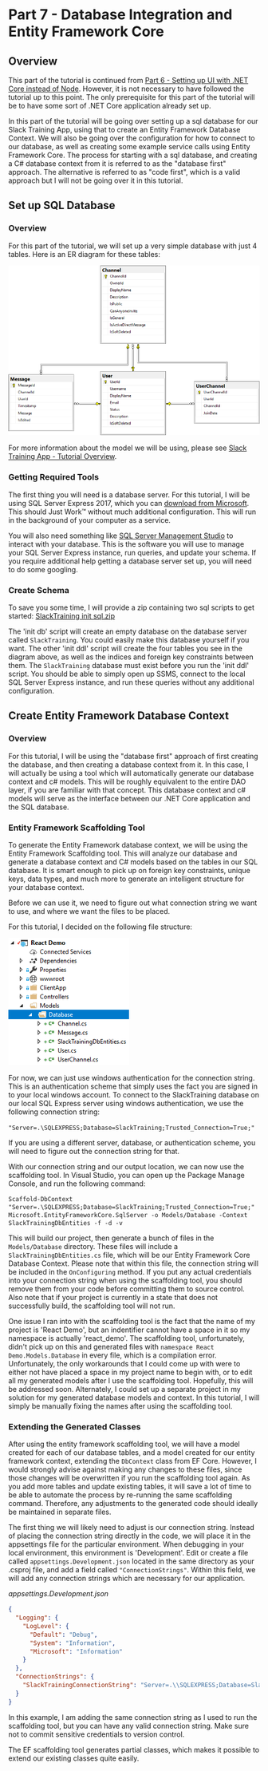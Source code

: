# Part 7 - Database Integration and Entity Framework Core

## Overview

This part of the tutorial is continued from [Part 6 - Setting up UI with .NET Core instead of Node](/Part-6-%252D-Setting-up-UI-with-.NET-Core-instead-of-Node.md).  However, it is not necessary to have followed the tutorial up to this point.  The only prerequisite for this part of the tutorial will be to have some sort of .NET Core application already set up.

In this part of the tutorial will be going over setting up a sql database for our Slack Training App, using that to create an Entity Framework Database Context.  We will also be going over the configuration for how to connect to our database, as well as creating some example service calls using Entity Framework Core.  The process for starting with a sql database, and creating a C# database context from it is referred to as the "database first" approach.  The alternative is referred to as "code first", which is a valid approach but I will not be going over it in this tutorial.

## Set up SQL Database

### Overview

For this part of the tutorial, we will set up a very simple database with just 4 tables.  Here is an ER diagram for these tables:

![image.png](/.attachments/image-521990cf-e13f-46e2-820f-8f75f57dcc42.png)

For more information about the model we will be using, please see [Slack Training App - Tutorial Overview](/Slack-Training-App-%252D-Tutorial-Overview.md).

### Getting Required Tools

The first thing you will need is a database server.  For this tutorial, I will be using SQL Server Express 2017, which you can [download from Microsoft](https://www.microsoft.com/en-us/sql-server/sql-server-editions-express).  This should Just Work™ without much additional configuration.  This will run in the background of your computer as a service.

You will also need something like [SQL Server Management Studio](https://docs.microsoft.com/en-us/sql/ssms/download-sql-server-management-studio-ssms?view=sql-server-2017) to interact with your database.  This is the software you will use to manage your SQL Server Express instance, run queries, and update your schema.  If you require additional help getting a database server set up, you will need to do some googling.

### Create Schema

To save you some time, I will provide a zip containing two sql scripts to get started: [SlackTraining init sql.zip](/.attachments/SlackTraining%20init%20sql-c82d9fcf-c464-4f68-b037-a2ed32b70f56.zip)

The 'init db' script will create an empty database on the database server called `SlackTraining`.  You could easily make this database yourself if you want.  The other 'init ddl' script will create the four tables you see in the diagram above, as well as the indices and foreign key constraints between them.  The `SlackTraining` database must exist before you run the 'init ddl' script.  You should be able to simply open up SSMS, connect to the local SQL Server Express instance, and run these queries without any additional configuration.

## Create Entity Framework Database Context

### Overview

For this tutorial, I will be using the "database first" approach of first creating the database, and then creating a database context from it.  In this case, I will actually be using a tool which will automatically generate our database context and c# models.  This will be roughly equivalent to the entire DAO layer, if you are familiar with that concept.  This database context and c# models will serve as the interface between our .NET Core application and the SQL database.

### Entity Framework Scaffolding Tool

To generate the Entity Framework database context, we will be using the Entity Framework Scaffolding tool.  This will analyze our database and generate a database context and C# models based on the tables in our SQL database.  It is smart enough to pick up on foreign key constraints, unique keys, data types, and much more to generate an intelligent structure for your database context.

Before we can use it, we need to figure out what connection string we want to use, and where we want the files to be placed.

For this tutorial, I decided on the following file structure:

![image.png](/.attachments/image-fe8ad13e-e4fa-4e56-852a-f75149473cdf.png)

For now, we can just use windows authentication for the connection string.  This is an authentication scheme that simply uses the fact you are signed in to your local windows account.  To connect to the SlackTraining database on our local SQL Express server using windows authentication, we use the following connection string:

`"Server=.\SQLEXPRESS;Database=SlackTraining;Trusted_Connection=True;"`

If you are using a different server, database, or authentication scheme, you will need to figure out the connection string for that.

With our connection string and our output location, we can now use the scaffolding tool.  In Visual Studio, you can open up the Package Manage Console, and run the following command:

```
Scaffold-DbContext "Server=.\SQLEXPRESS;Database=SlackTraining;Trusted_Connection=True;" Microsoft.EntityFrameworkCore.SqlServer -o Models/Database -Context SlackTrainingDbEntities -f -d -v
```

This will build our project, then generate a bunch of files in the `Models/Database` directory.  These files will include a `SlackTrainingDbEntities.cs` file, which will be our Entity Framework Core Database Context.  Please note that within this file, the connection string will be included in the `OnConfiguring` method.  If you put any actual credentials into your connection string when using the scaffolding tool, you should remove them from your code before committing them to source control.  Also note that if your project is currently in a state that does not successfully build, the scaffolding tool will not run.

One issue I ran into with the scaffolding tool is the fact that the name of my project is 'React Demo', but an indentifier cannot have a space in it so my namespace is actually 'react_demo'.  The scaffolding tool, unfortunately, didn't pick up on this and generated files with `namespace React Demo.Models.Database` in every file, which is a compilation error.  Unfortunately, the only workarounds that I could come up with were to either not have placed a space in my project name to begin with, or to edit all my generated models after I use the scaffolding tool.  Hopefully, this will be addressed soon.  Alternately, I could set up a separate project in my solution for my generated database models and context.  In this tutorial, I will simply be manually fixing the names after using the scaffolding tool.

### Extending the Generated Classes

After using the entity framework scaffolding tool, we will have a model created for each of our database tables, and a model created for our entity framework context, extending the `DbContext` class from EF Core.  However, I would strongly advise against making any changes to these files, since those changes will be overwritten if you run the scaffolding tool again.  As you add more tables and update existing tables, it will save a lot of time to be able to automate the process by re-running the same scaffolding command.  Therefore, any adjustments to the generated code should ideally be maintained in separate files.

The first thing we will likely need to adjust is our connection string.  Instead of placing the connection string directly in the code, we will place it in the appsettings file for the particular environment.  When debugging in your local environment, this environment is 'Development'.  Edit or create a file called `appsettings.Development.json` located in the same directory as your .csproj file, and add a field called `"ConnectionStrings"`.  Within this field, we will add any connection strings which are necessary for our application.

_appsettings.Development.json_
```json
{
  "Logging": {
    "LogLevel": {
      "Default": "Debug",
      "System": "Information",
      "Microsoft": "Information"
    }
  },
  "ConnectionStrings": {
    "SlackTrainingConnectionString": "Server=.\\SQLEXPRESS;Database=SlackTraining;Trusted_Connection=True;"
  }
}
```
In this example, I am adding the same connection string as I used to run the scaffolding tool, but you can have any valid connection string.  Make sure not to commit sensitive credentials to version control.

The EF scaffolding tool generates partial classes, which makes it possible to extend our existing classes quite easily.